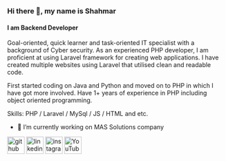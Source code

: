 ### Hi there 👋, my name is Shahmar
#### I am Backend Developer
Goal-oriented, quick learner and task-oriented IT specialist with a background of Cyber security. As an experienced PHP developer, I am proficient at using Laravel framework for creating web applications. I have created multiple websites using Laravel that utilised clean and readable code.

First started coding on Java and Python and moved on to PHP in which I have got more involved. Have 1+ years of experience in PHP including object oriented programming.

Skills: PHP / Laravel / MySql / JS / HTML and etc.

- 🔭 I’m currently working on MAS Solutions company 


[<img src='https://cdn.jsdelivr.net/npm/simple-icons@3.0.1/icons/github.svg' alt='github' height='40'>](https://github.com/github.com/shahmar10)  [<img src='https://cdn.jsdelivr.net/npm/simple-icons@3.0.1/icons/linkedin.svg' alt='linkedin' height='40'>](https://www.linkedin.com/in/https://www.linkedin.com/in/sahmar-quluzade-48a0101b9//)  [<img src='https://cdn.jsdelivr.net/npm/simple-icons@3.0.1/icons/instagram.svg' alt='instagram' height='40'>](https://www.instagram.com/https://www.instagram.com/shahmar.quluzada//)  [<img src='https://cdn.jsdelivr.net/npm/simple-icons@3.0.1/icons/youtube.svg' alt='YouTube' height='40'>](https://www.youtube.com/channel/https://www.youtube.com/c/shahmar-quluzada)  

